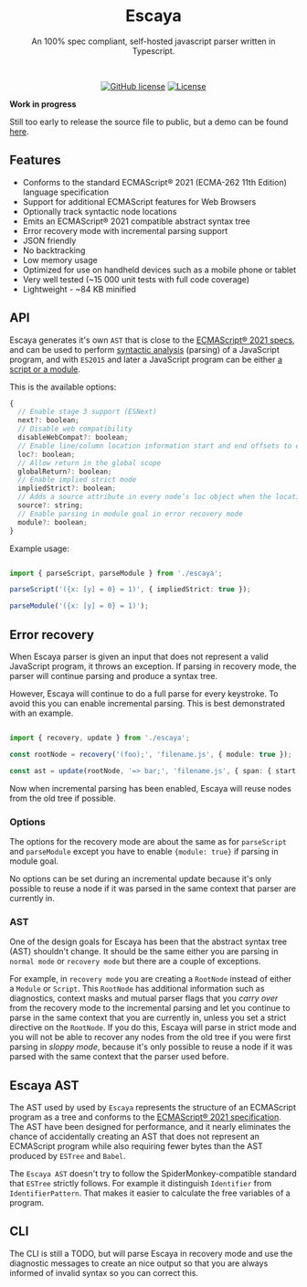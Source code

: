 <h1 align="center">Escaya</h1>

<p align="center"> An 100% spec compliant, self-hosted javascript parser written in Typescript.</p>

<br>

<p align="center">
    <a href="https://lgtm.com/projects/g/escaya/escaya/context:javascript"><img src="https://img.shields.io/lgtm/grade/javascript/g/escaya/escaya.svg?logo=lgtm&logoWidth=18" alt="GitHub license" /></a>
    <a href="https://github.com/escaya/escaya/blob/master/LICENSE.md"><img src="https://img.shields.io/github/license/escaya/escaya.svg" alt="License" /></a>
</p>


**Work in progress**

Still too early to release the source file to public, but a demo can be found [here](https://escaya.github.io/escaya/).


## Features

* Conforms to the standard ECMAScript® 2021 (ECMA-262 11th Edition) language specification
* Support for additional ECMAScript features for Web Browsers
* Optionally track syntactic node locations
* Emits an ECMAScript® 2021 compatible abstract syntax tree
* Error recovery mode with incremental parsing support
* JSON friendly
* No backtracking
* Low memory usage
* Optimized for use on handheld devices such as a mobile phone or tablet
* Very well tested (~15 000 unit tests with full code coverage)
* Lightweight - ~84 KB minified

## API

Escaya generates it's own `AST` that is close to the [ECMAScript® 2021 specs](https://tc39.es/ecma262/index.html), and can be used to perform [syntactic analysis](https://en.wikipedia.org/wiki/Parsing) (parsing) of a JavaScript program, and with `ES2015` and later a JavaScript program can be either [a script or a module](https://tc39.github.io/ecma262/index.html#sec-ecmascript-language-scripts-and-modules).

This is the available options:

```js
{
  // Enable stage 3 support (ESNext)
  next?: boolean;
  // Disable web compatibility
  disableWebCompat?: boolean;
  // Enable line/column location information start and end offsets to each node
  loc?: boolean;
  // Allow return in the global scope
  globalReturn?: boolean;
  // Enable implied strict mode
  impliedStrict?: boolean;
  // Adds a source attribute in every node’s loc object when the locations option is `true`
  source?: string;
  // Enable parsing in module goal in error recovery mode
  module?: boolean;
}
```

Example usage:

```ts

import { parseScript, parseModule } from './escaya';

parseScript('({x: [y] = 0} = 1)', { impliedStrict: true });

parseModule('({x: [y] = 0} = 1)');

```


## Error recovery

When Escaya parser is given an input that does not represent a valid JavaScript program, it throws an exception. If parsing in
recovery mode, the parser will continue parsing and produce a syntax tree.

However, Escaya will continue to do a full parse for every keystroke. To avoid this you can enable incremental parsing. This is best demonstrated with an example.

```ts

import { recovery, update } from './escaya';

const rootNode = recovery('(foo);', 'filename.js', { module: true }); 

const ast = update(rootNode, '=> bar;', 'filename.js', { span: { start: 6, length: 0 }, newLength: 7 })

```

Now when incremental parsing has been enabled, Escaya will reuse nodes from the old tree if possible.

### Options

The options for the recovery mode  are about the same as  for `parseScript` and `parseModule` except you have to enable `{module: true}` if parsing in module goal.

No options can be set during an incremental update because it's only possible to reuse a node if it was parsed in the same context that parser are currently in. 

### AST

One of the design goals for Escaya has been that the abstract syntax tree (AST) shouldn't change. It should be the same either you are parsing in `normal mode` or `recovery mode` but there are a couple of exceptions.

For example, in `recovery mode` you are creating a `RootNode` instead of either a `Module` or `Script`. This `RootNode` has additional information such as diagnostics, context masks and mutual parser flags that you *carry over* from the recovery mode to the incremental parsing and let you continue to parse in the same context that you are currently in, unless you set a strict directive on the `RootNode`. If you do this, Escaya will parse in strict mode and you will not be able to recover any nodes from the old tree if you were first parsing in *sloppy mode*, because it's only possible to reuse a node if it was parsed with the same context that the parser used before.

## Escaya AST

The AST used by used by `Escaya` represents the structure of an ECMAScript program as a tree and conforms to the [ECMAScript® 2021 specification](https://tc39.es/ecma262/index.html). The AST have been designed for performance, and it nearly eliminates the chance of accidentally creating an AST that does not represent an ECMAScript program while also requiring fewer bytes than the AST produced by `ESTree` and `Babel`.

The `Escaya AST` doesn't try to follow the SpiderMonkey-compatible standard that `ESTree` strictly follows. For example it distinguish `Identifier` from `IdentifierPattern`. That makes it easier to calculate the free variables of a program. 

## CLI

The CLI is still a TODO, but will parse Escaya in recovery mode and use the diagnostic messages to create an nice output so that you are always informed of invalid syntax so you can correct this.
